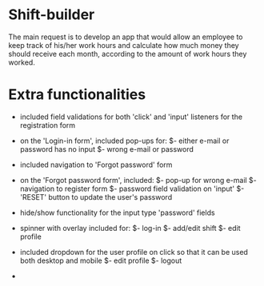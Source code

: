 # Shift-builder

The main request is to develop an app that would allow an employee to keep track of his/her work hours and calculate how much money they should receive each month, according to the amount of work hours they worked.

# Extra functionalities

- included field validations for both 'click' and 'input' listeners for the registration form

- on the 'Login-in form', included pop-ups for:
  $- either e-mail or password has no input
  $- wrong e-mail or password

- included navigation to 'Forgot password' form

- on the 'Forgot password form', included:
  $- pop-up for wrong e-mail
  $- navigation to register form
  $- password field validation on 'input'
  $- 'RESET' button to update the user's password

- hide/show functionality for the input type 'password' fields

- spinner with overlay included for:
  $- log-in
  $- add/edit shift
  $- edit profile

- included dropdown for the user profile on click so that it can be used both desktop and mobile
  $- edit profile
  $- logout

-
